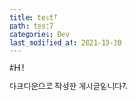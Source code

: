 ```yaml
---
title: test7
path: test7
categories: Dev
last_modified_at: 2021-10-20
---
```


#Hi!

마크다운으로 작성한 게시글입니다7.
